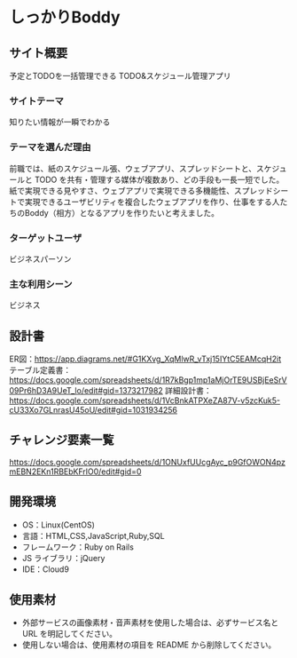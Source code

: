 # しっかりBoddy

## サイト概要

予定とTODOを一括管理できる TODO&スケジュール管理アプリ

### サイトテーマ

知りたい情報が一瞬でわかる

### テーマを選んだ理由

前職では、紙のスケジュール張、ウェブアプリ、スプレッドシートと、スケジュールと TODO を共有・管理する媒体が複数あり、どの手段も一長一短でした。
紙で実現できる見やすさ、ウェブアプリで実現できる多機能性、スプレッドシートで実現できるユーザビリティを複合したウェブアプリを作り、仕事をする人たちのBoddy（相方）となるアプリを作りたいと考えました。

### ターゲットユーザ

ビジネスパーソン

### 主な利用シーン

ビジネス

## 設計書
ER図：https://app.diagrams.net/#G1KXvg_XqMlwR_vTxj15IYtC5EAMcqH2it
テーブル定義書：https://docs.google.com/spreadsheets/d/1R7kBgp1mp1aMjOrTE9USBjEeSrV09Pr6hD3A9UeT_lo/edit#gid=1373217982
詳細設計書：https://docs.google.com/spreadsheets/d/1VcBnkATPXeZA87V-v5zcKuk5-cU33Xo7GLnrasU45oU/edit#gid=1031934256

## チャレンジ要素一覧

https://docs.google.com/spreadsheets/d/1ONUxfUUcgAyc_p9GfOWON4pzmEBN2EKn1RBEbKFrlO0/edit#gid=0

## 開発環境

- OS：Linux(CentOS)
- 言語：HTML,CSS,JavaScript,Ruby,SQL
- フレームワーク：Ruby on Rails
- JS ライブラリ：jQuery
- IDE：Cloud9

## 使用素材

- 外部サービスの画像素材・音声素材を使用した場合は、必ずサービス名と URL を明記してください。
- 使用しない場合は、使用素材の項目を README から削除してください。
